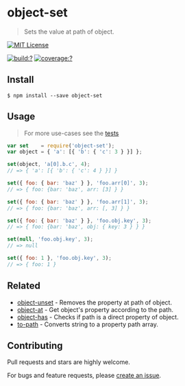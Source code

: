 # object-set

> Sets the value at path of object.


[![MIT License](https://img.shields.io/badge/license-MIT_License-green.svg?style=flat-square)](https://github.com/gearcase/object-set/blob/master/LICENSE)

[![build:?](https://img.shields.io/travis/gearcase/object-set/master.svg?style=flat-square)](https://travis-ci.org/gearcase/object-set)
[![coverage:?](https://img.shields.io/coveralls/gearcase/object-set/master.svg?style=flat-square)](https://coveralls.io/github/gearcase/object-set)


## Install

```
$ npm install --save object-set 
```

## Usage

> For more use-cases see the [tests](https://github.com/gearcase/object-set/blob/master/test/spec/index.js)

```js
var set    = require('object-set');
var object = { 'a': [{ 'b': { 'c': 3 } }] };

set(object, 'a[0].b.c', 4);
// => { 'a': [{ 'b': { 'c': 4 } }] }

set({ foo: { bar: 'baz' } }, 'foo.arr[0]', 3);
// => { foo: {bar: 'baz', arr: [3] } }

set({ foo: { bar: 'baz' } }, 'foo.arr[1]', 3);
// => { foo: {bar: 'baz', arr: [, 3] } }

set({ foo: { bar: 'baz' } }, 'foo.obj.key', 3);
// => { foo: {bar: 'baz', obj: { key: 3 } } }

set(null, 'foo.obj.key', 3);
// => null

set({ foo: 1 }, 'foo.obj.key', 3);
// => { foo: 1 }
```


## Related


- [object-unset](https://github.com/gearcase/object-unset) - Removes the property at path of object.
- [object-at](https://github.com/gearcase/object-at) - Get object's property according to the path.
- [object-has](https://github.com/gearcase/object-has) - Checks if path is a direct property of object.
- [to-path](https://github.com/gearcase/to-path) - Converts string to a property path array. 



## Contributing

Pull requests and stars are highly welcome.

For bugs and feature requests, please [create an issue](https://github.com/gearcase/object-set/issues/new).
